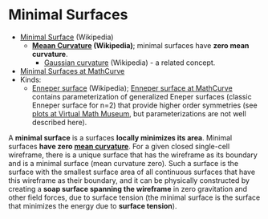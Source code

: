 
# Minimal Surfaces

* [Minimal Surface](https://en.wikipedia.org/wiki/Minimal_surface) (Wikipedia)
  * **[Meaan Curvature](https://en.wikipedia.org/wiki/Mean_curvature) (Wikipedia)**; minimal surfaces have **zero mean curvature**.
    * [Gaussian curvature](https://en.wikipedia.org/wiki/Gaussian_curvature) (Wikipedia) - a related concept.
* [Minimal Surfaces at MathCurve]()
* Kinds:
  * [Enneper surface](https://en.wikipedia.org/wiki/Enneper_surface) (Wikipedia); [Enneper surface at MathCurve](https://mathcurve.com/surfaces.gb/enneper/enneper.shtml) contains parameterization of generalized Eneper surfaces (classic Enneper surface for n=2) that provide higher order symmetries (see [plots at Virtual Math Museum](), but parameterizations are not well described here).

A **minimal surface** is a surfaces **locally minimizes its area**. Minimal surfaces **have zero [mean curvature](https://en.wikipedia.org/wiki/Mean_curvature)**. For a given closed single-cell wireframe, there is a unique surface that has the wireframe as its boundary and is a minimal surface (mean curvature zero). Such a surface is the surface with the smallest surface area of all continuous surfaces that have this wireframe as their boundary, and it can be physically constructed by creating a **soap surface spanning the wireframe** in zero gravitation and other field forces, due to surface tension (the minimal surface is the surface that minimizes the energy due to **surface tension**).
